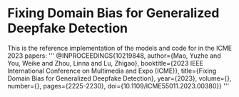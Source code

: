 # Fixing Domain Bias for Generalized Deepfake Detection

This is the reference implementation of the models and code for in the ICME 2023 papers:
'''    @INPROCEEDINGS{10219848,
  author={Mao, Yuzhe and You, Weike and Zhou, Linna and Lu, Zhigao},
  booktitle={2023 IEEE International Conference on Multimedia and Expo (ICME)}, 
  title={Fixing Domain Bias for Generalized Deepfake Detection}, 
  year={2023},
  volume={},
  number={},
  pages={2225-2230},
  doi={10.1109/ICME55011.2023.00380}}
'''
